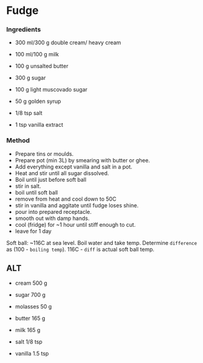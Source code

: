 # Fudge

### Ingredients
* 300 ml/300 g double cream/ heavy cream
* 100 ml/100 g milk
* 100 g unsalted butter
* 300 g sugar
* 100 g light muscovado sugar
* 50 g golden syrup


* 1/8 tsp salt 
* 1 tsp vanilla extract

### Method
* Prepare tins or moulds.
* Prepare pot (min 3L) by smearing with butter or ghee.
* Add everything except vanilla and salt in a pot. 
* Heat and stir until all sugar dissolved.
* Boil until just before soft ball
* stir in salt.
* boil until soft ball
* remove from heat and cool down to 50C
* stir in vanilla and aggitate until fudge loses shine.
* pour into prepared receptacle.
* smooth out with damp hands.
* cool (fridge) for ~1 hour until stiff enough to cut.
* leave for 1 day

Soft ball: ~116C at sea level. Boil water and take temp. Determine `difference` as (100 - `boiling temp`). 116C - `diff` is actual soft ball temp. 

## ALT

* cream   500	g
* sugar   700	g
* molasses    50	g
* butter  165	g
* milk  165	g
 
* salt 	1/8	tsp
* vanilla	1.5	tsp
